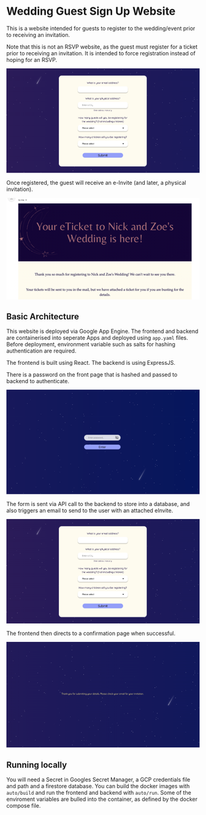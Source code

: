 # Wedding Guest Sign Up Website

This is a website intended for guests to register to the wedding/event prior to receiving an invitation. 

Note that this is not an RSVP website, as the guest must register for a ticket prior to receiving an invitation. It is intended to force registration instead of hoping for an RSVP. 

![Form Page](./assets/form-screenshot.png)

Once registered, the guest will receive an e-Invite (and later, a physical invitation). 

![Emailed eInvite](./assets/email-screenshot.png)

## Basic Architecture

This website is deployed via Google App Engine. The frontend and backend are containerised into seperate Apps and deployed using `app.yaml` files. Before deployment, environment variable such as salts for hashing authentication are required.

The frontend is built using React. The backend is using ExpressJS. 

There is a password on the front page that is hashed and passed to backend to authenticate. 

![Home Page](./assets/home-screenshot.png)

The form is sent via API call to the backend to store into a database, and also triggers an email to send to the user with an attached eInvite. 

![Form Page](./assets/form-screenshot.png)

The frontend then directs to a confirmation page when successful. 

![Confirmation Page](./assets/end-screenshot.png)

## Running locally 

You will need a Secret in Googles Secret Manager, a GCP credentials file and path and a firestore database. You can build the docker images with `auto/build` and run the frontend and backend with `auto/run`. Some of the enviroment variables are bulled into the container, as defined by the docker compose file. 
